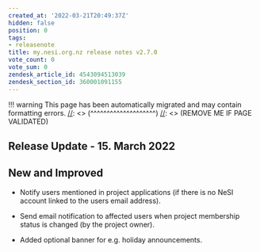 ```yaml
---
created_at: '2022-03-21T20:49:37Z'
hidden: false
position: 0
tags:
- releasenote
title: my.nesi.org.nz release notes v2.7.0
vote_count: 0
vote_sum: 0
zendesk_article_id: 4543094513039
zendesk_section_id: 360001091155
---
```




[//]: <> (REMOVE ME IF PAGE VALIDATED)
[//]: <> (vvvvvvvvvvvvvvvvvvvv)
!!! warning
    This page has been automatically migrated and may contain formatting errors.
[//]: <> (^^^^^^^^^^^^^^^^^^^^)
[//]: <> (REMOVE ME IF PAGE VALIDATED)

## Release Update - 15. March 2022

## New and Improved

-   Notify users mentioned in project applications (if there is no NeSI
account linked to the users email address).

-   Send email notification to affected users when project membership
status is changed (by the project owner).

-   Added optional banner for e.g. holiday announcements.